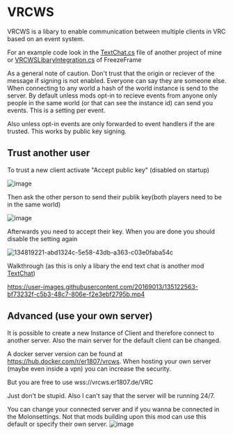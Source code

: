 # VRCWS

VRCWS is a libary to enable communication between multiple clients in VRC based on an event system.

For an example code look in the [TextChat.cs](https://github.com/Er1807/VRCTextChat/blob/main/Client/TextChat.cs) file of another project of mine or [VRCWSLibaryIntegration.cs](https://github.com/Er1807/FreezeFrame/blob/main/VRCWSLibaryIntegration.cs) of FreezeFrame

As a general note of caution. Don't trust that the origin or reciever of the message if signing is not enabled. Everyone can say they are someone else.
When connecting to any world a hash of the world instance is send to the server. By default unless mods opt-in to recieve events from anyone only people in the same world (or that can see the instance id) can send you events. This is a setting per event.

Also unless opt-in events are only forwarded to event handlers if the are trusted. This works by public key signing. 

## Trust another user

To trust a new client activate "Accept public key" (disabled on startup)

![image](https://user-images.githubusercontent.com/20169013/134819167-16e66e2a-3907-45ec-9c76-a690096a21cd.png)

Then ask the other person to send their publik key(both players need to be in the same world)

![image](https://user-images.githubusercontent.com/20169013/134819203-c0f6c2b5-8a27-4602-87fd-4692dbeea1b9.png)

Afterwards you need to accept their key. When you are done you should disable the setting again

![134819221-abd1324c-5e58-43db-a363-c03e0faba54c](https://user-images.githubusercontent.com/20169013/135122721-72f417d8-d26c-4e64-8ae6-22b739ab186c.png)

Walkthrough (as this is only a libary the end text chat is another mod [TextChat](https://github.com/Er1807/VRCTextChat))

https://user-images.githubusercontent.com/20169013/135122563-bf73232f-c5b3-48c7-806e-f2e3ebf2795b.mp4


## Advanced (use your own server)

It is possible to create a new Instance of Client and therefore connect to another server. Also the main server for the default client can be changed.

A docker server version can be found at https://hub.docker.com/r/er1807/vrcws. When hosting your own server (maybe even inside a vpn) you can increase the security.

But you are free to use wss://vrcws.er1807.de/VRC 

Just don't be stupid. Also I can't say that the server will be running 24/7.

You can change your connected server and if you wanna be connected in the Molonsettings. Not that mods building upon this mod can use this default or specify their own server.
![image](https://user-images.githubusercontent.com/20169013/134067335-9025f8af-486f-4d09-80c6-a84ddad19637.png)
